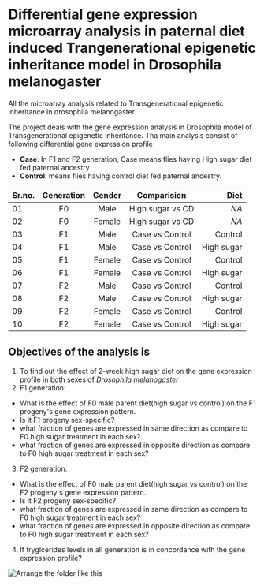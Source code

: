# Differential gene expression microarray analysis in paternal diet induced Trangenerational epigenetic inheritance model in Drosophila melanogaster
All the microarray analysis related to Transgenerational epigenetic inheritance in drosophila melanogaster.

The project deals with the gene expression analysis in Drosophila model of Transgenerational epigenetic inheritance. Tha main analysis consist of following differential gene expression profile
* **Case**: In F1 and F2 generation, Case means flies having High sugar diet fed paternal ancestry
* **Control**: means flies having control diet fed paternal ancestry.

| Sr.no.     | Generation   | Gender | Comparision      | Diet       |
| ---------- |:------------:|:------:|:----------------:|----------: |
| 01         | F0           | Male   | High sugar vs CD | *NA*       |
| 02         | F0           | Female | High sugar vs CD | *NA*       |
| 03         | F1           | Male   | Case vs Control  | Control    |
| 04         | F1           | Male   | Case vs Control  | High sugar |
| 05         | F1           | Female | Case vs Control  | Control    |
| 06         | F1           | Female | Case vs Control  | High sugar |
| 07         | F2           | Male   | Case vs Control  | Control    |
| 08         | F2           | Male   | Case vs Control  | High sugar |
| 09         | F2           | Female | Case vs Control  | Control    |
| 10         | F2           | Female | Case vs Control  | High sugar |

## Objectives of the analysis is
1. To find out the effect of 2-week high sugar diet on the gene expression profile in both sexes of *Drosophila melanogaster*
2. F1 generation:
  - What is the effect of F0 male parent diet(high sugar vs control) on the F1 progeny's gene expression pattern.
  - Is it F1 progeny sex-specific?
  - what fraction of genes are expressed in same direction as compare to F0 high sugar treatment in each sex?
  - what fraction of genes are expressed in opposite direction as compare to F0 high sugar treatment in each sex?
3. F2 generation:
  - What is the effect of F0 male parent diet(high sugar vs control) on the F2 progeny's gene expression pattern.
  - Is it F2 progeny sex-specific? 
  - what fraction of genes are expressed in same direction as compare to F0 high sugar treatment in each sex?
  - what fraction of genes are expressed in opposite direction as compare to F0 high sugar treatment in each sex?
4. If tryglcerides levels in all generation is in concordance with the gene expression profile? 

![Arrange the folder like this](https://leanpub.com/course_images1/cbds-organizing-31LCnan3wMzZBl-I6xTsJQ/8/images----06_nav_terminal----06_fileorganization_nav_terminal-4.png)
